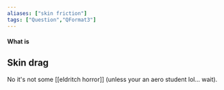 ```yaml
---
aliases: ["skin friction"]
tags: ["Question","QFormat3"]
---
```


#### What is
## Skin drag
No it's not some [[eldritch horror]] (unless your an aero student lol... wait).
